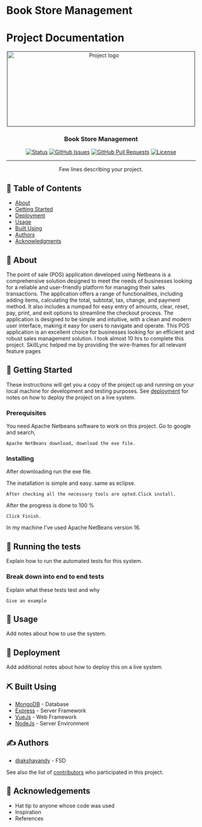 # Book Store Management

# Project Documentation

<p align="center">
  <a href="" rel="noopener">
 <img width=500px height=200px src="BSM.png" alt="Project logo"></a>
</p>


<h3 align="center">Book Store Management</h3>

<div align="center">

  [![Status](https://img.shields.io/badge/status-active-success.svg)]() 
  [![GitHub Issues](https://img.shields.io/github/issues/akshayandy/PointOfSale.svg)](https://github.com/akshayandy/PointOfSale/issues)
  [![GitHub Pull Requests](https://img.shields.io/github/issues-pr/akshayandy/PointOfSale.svg)](https://github.com/akshayandy/PointOfSale/issues)
  [![License](https://img.shields.io/badge/license-MIT-blue.svg)](/LICENSE)

</div>

---

<p align="center"> Few lines describing your project.
    <br> 
</p>

## 📝 Table of Contents
- [About](#about)
- [Getting Started](#getting_started)
- [Deployment](#deployment)
- [Usage](#usage)
- [Built Using](#built_using)
- [Authors](#authors)
- [Acknowledgments](#acknowledgement)

## 🧐 About <a name = "about"></a>
The point of sale (POS) application developed using Netbeans is a comprehensive solution designed to meet the needs of businesses looking for a reliable and user-friendly platform for managing their sales transactions. The application offers a range of functionalities, including adding items, calculating the total, subtotal, tax, change, and payment method. It also includes a numpad for easy entry of amounts, clear, reset, pay, print, and exit options to streamline the checkout process. The application is designed to be simple and intuitive, with a clean and modern user interface, making it easy for users to navigate and operate. This POS application is an excellent choice for businesses looking for an efficient and robust sales management solution. I took almost 10 hrs to complete this project. SkillLync helped me by providing the wire-frames for all relevant feature pages

## 🏁 Getting Started <a name = "getting_started"></a>
These instructions will get you a copy of the project up and running on your local machine for development and testing purposes. See [deployment](#deployment) for notes on how to deploy the project on a live system.

### Prerequisites
You need Apache Netbeans software to work on this project.
Go to google and search,

```
Apache NetBeans download, download the exe file.
```

### Installing
After downloading run the exe file.

The inatallation is simple and easy. same as eclipse.

```
After checking all the necessary tools are opted.Click install.
```

After the progress is done to 100
%

```
Click Finish.
```

In my machine I've used Apache NetBeans version 16.

## 🔧 Running the tests <a name = "tests"></a>
Explain how to run the automated tests for this system.

### Break down into end to end tests
Explain what these tests test and why

```
Give an example
```

## 🎈 Usage <a name="usage"></a>
Add notes about how to use the system.

## 🚀 Deployment <a name = "deployment"></a>
Add additional notes about how to deploy this on a live system.

## ⛏️ Built Using <a name = "built_using"></a>
- [MongoDB](https://www.mongodb.com/) - Database
- [Express](https://expressjs.com/) - Server Framework
- [VueJs](https://vuejs.org/) - Web Framework
- [NodeJs](https://nodejs.org/en/) - Server Environment

## ✍️ Authors <a name = "authors"></a>
- [@akshayandy](https://github.com/akshayandy) - FSD

See also the list of [contributors](https://github.com/kylelobo/The-Documentation-Compendium/contributors) who participated in this project.

## 🎉 Acknowledgements <a name = "acknowledgement"></a>
- Hat tip to anyone whose code was used
- Inspiration
- References
